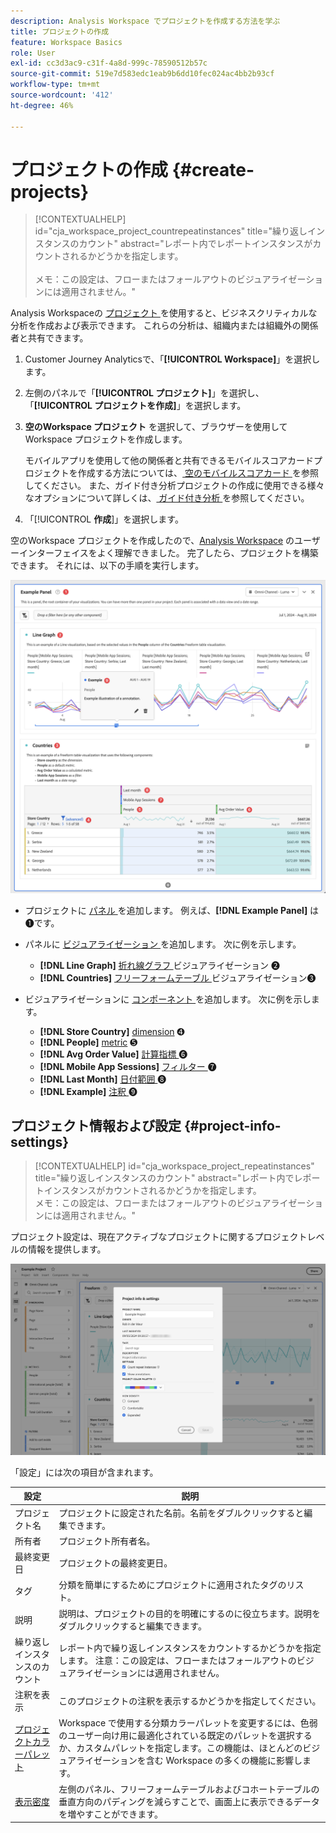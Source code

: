 ```yaml
---
description: Analysis Workspace でプロジェクトを作成する方法を学ぶ
title: プロジェクトの作成
feature: Workspace Basics
role: User
exl-id: cc3d3ac9-c31f-4a8d-999c-78590512b57c
source-git-commit: 519e7d583edc1eab9b6dd10fec024ac4bb2b93cf
workflow-type: tm+mt
source-wordcount: '412'
ht-degree: 46%

---
```


# プロジェクトの作成 {#create-projects}

<!-- markdownlint-disable MD034 -->

>[!CONTEXTUALHELP]
>id="cja_workspace_project_countrepeatinstances"
>title="繰り返しインスタンスのカウント"
>abstract="レポート内でレポートインスタンスがカウントされるかどうかを指定します。<br/><br/>メモ：この設定は、フローまたはフォールアウトのビジュアライゼーションには適用されません。"

<!-- markdownlint-enable MD034 -->


Analysis Workspaceの [ プロジェクト ](/help/analysis-workspace/build-workspace-project/freeform-overview.md) を使用すると、ビジネスクリティカルな分析を作成および表示できます。  これらの分析は、組織内または組織外の関係者と共有できます。

1. Customer Journey Analyticsで、「**[!UICONTROL Workspace]**」を選択します。

1. 左側のパネルで「**[!UICONTROL プロジェクト]**」を選択し、「**[!UICONTROL プロジェクトを作成]**」を選択します。

1. **空のWorkspace プロジェクト** を選択して、ブラウザーを使用してWorkspace プロジェクトを作成します。

   モバイルアプリを使用して他の関係者と共有できるモバイルスコアカードプロジェクトを作成する方法については、[ 空のモバイルスコアカード ](/help/mobile-app/curator.md) を参照してください。 また、ガイド付き分析プロジェクトの作成に使用できる様々なオプションについて詳しくは、[ ガイド付き分析 ](/help/guided-analysis/overview.md) を参照してください。

1. 「[!UICONTROL **作成**]」を選択します。


空のWorkspace プロジェクトを作成したので、[Analysis Workspace](/help/analysis-workspace/home.md) のユーザーインターフェイスをよく理解できました。 完了したら、プロジェクトを構築できます。 それには、以下の手順を実行します。

![ サンプルプロジェクト ](assets/example-project.png)

* プロジェクトに [ パネル ](/help/analysis-workspace/c-panels/panels.md) を追加します。 例えば、**[!DNL Example Panel]** は➊です。

* パネルに [ ビジュアライゼーション ](/help/analysis-workspace/visualizations/freeform-analysis-visualizations.md) を追加します。 次に例を示します。
   * **[!DNL Line Graph]** [ 折れ線グラフ ](/help/analysis-workspace/visualizations/line.md) ビジュアライゼーション ➋
   * **[!DNL Countries]** [ フリーフォームテーブル ](/help/analysis-workspace/visualizations/freeform-table/freeform-table.md) ビジュアライゼーション➌
* ビジュアライゼーションに [ コンポーネント ](/help/components/overview.md) を追加します。 次に例を示します。
   * **[!DNL Store Country]** [dimension](/help/components/dimensions/overview.md) ➍
   * **[!DNL People]** [metric](/help/components/apply-create-metrics.md) ➎
   * **[!DNL Avg Order Value]** [ 計算指標 ](/help/components/calc-metrics/calc-metr-overview.md) ➏
   * **[!DNL Mobile App Sessions]** [ フィルター ](/help/components/filters/filters-overview.md) ➐
   * **[!DNL Last Month]** [ 日付範囲 ](/help/components/date-ranges/overview.md) ➑
   * **[!DNL Example]** [ 注釈 ](/help/components/annotations/overview.md) ➒


## プロジェクト情報および設定 {#project-info-settings}

<!-- markdownlint-disable MD034 -->

>[!CONTEXTUALHELP]
>id="cja_workspace_project_repeatinstances"
>title="繰り返しインスタンスのカウント"
>abstract="レポート内でレポートインスタンスがカウントされるかどうかを指定します。<br/>メモ：この設定は、フローまたはフォールアウトのビジュアライゼーションには適用されません。"

<!-- markdownlint-enable MD034 -->


プロジェクト設定は、現在アクティブなプロジェクトに関するプロジェクトレベルの情報を提供します。

![ プロジェクト情報および設定ウィンドウ ](./assets/projectinfo.png)

「設定」には次の項目が含まれます。

| 設定 | 説明 |
|---|---|
| プロジェクト名 | プロジェクトに設定された名前。名前をダブルクリックすると編集できます。 |
| 所有者 | プロジェクト所有者名。 |
| 最終変更日 | プロジェクトの最終変更日。 |
| タグ | 分類を簡単にするためにプロジェクトに適用されたタグのリスト。 |
| 説明 | 説明は、プロジェクトの目的を明確にするのに役立ちます。説明をダブルクリックすると編集できます。 |
| 繰り返しインスタンスのカウント | レポート内で繰り返しインスタンスをカウントするかどうかを指定します。 注意：この設定は、フローまたはフォールアウトのビジュアライゼーションには適用されません。 |
| 注釈を表示 | このプロジェクトの注釈を表示するかどうかを指定してください。 |
| [プロジェクトカラーパレット](/help/analysis-workspace/build-workspace-project/color-palettes.md) | Workspace で使用する分類カラーパレットを変更するには、色弱のユーザー向け用に最適化されている既定のパレットを選択するか、カスタムパレットを指定します。この機能は、ほとんどのビジュアライゼーションを含む Workspace の多くの機能に影響します。 |
| [表示密度](/help/analysis-workspace/build-workspace-project/view-density.md) | 左側のパネル、フリーフォームテーブルおよびコホートテーブルの垂直方向のパディングを減らすことで、画面上に表示できるデータを増やすことができます。 |



